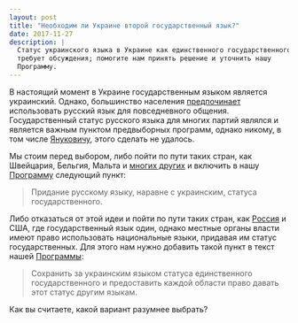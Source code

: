 ```yaml
---
layout: post
title: "Необходим ли Украине второй государственный язык?"
date: 2017-11-27
description: |
  Статус украинского языка в Украине как единственного государственного
  требует обсуждения; помогите нам принять решение и уточнить нашу
  Программу.
---
```


В настоящий момент в Украине государственным языком является украинский.
Однако, большинство населения
[предпочинает](http://news.gallup.com/poll/109228/Russian-Language-Enjoying-Boost-PostSoviet-States.aspx)
использовать русский язык для повседневного общения.
Государственный статус русского языка для многих партий являлся и является
важным пунктом предвыборных программ, однако никому,
в том числе [Януковичу](http://inosmi.ru/ukraine/20110331/167939138.html),
этого сделать не удалось.

Мы стоим перед выбором, либо пойти по пути таких стран, как
Швейцария, Бельгия, Мальта и
[многих других](https://ru.wikipedia.org/wiki/%D0%A1%D0%BF%D0%B8%D1%81%D0%BE%D0%BA_%D0%BE%D1%84%D0%B8%D1%86%D0%B8%D0%B0%D0%BB%D1%8C%D0%BD%D0%BE_%D0%BC%D0%BD%D0%BE%D0%B3%D0%BE%D1%8F%D0%B7%D1%8B%D1%87%D0%BD%D1%8B%D1%85_%D1%81%D1%82%D1%80%D0%B0%D0%BD_%D0%B8_%D1%80%D0%B5%D0%B3%D0%B8%D0%BE%D0%BD%D0%BE%D0%B2)
и включить в нашу [Программу](/programm.html) следующий пункт:

> Придание русскому языку, наравне с украинским, статуса государственного.

Либо отказаться от этой идеи и пойти по пути таких стран, как
[Россия](https://ru.wikipedia.org/wiki/%D0%93%D0%BE%D1%81%D1%83%D0%B4%D0%B0%D1%80%D1%81%D1%82%D0%B2%D0%B5%D0%BD%D0%BD%D1%8B%D0%B5_%D0%B8_%D0%BE%D1%84%D0%B8%D1%86%D0%B8%D0%B0%D0%BB%D1%8C%D0%BD%D1%8B%D0%B5_%D1%8F%D0%B7%D1%8B%D0%BA%D0%B8_%D0%B2_%D1%81%D1%83%D0%B1%D1%8A%D0%B5%D0%BA%D1%82%D0%B0%D1%85_%D0%A0%D0%BE%D1%81%D1%81%D0%B8%D0%B9%D1%81%D0%BA%D0%BE%D0%B9_%D0%A4%D0%B5%D0%B4%D0%B5%D1%80%D0%B0%D1%86%D0%B8%D0%B8)
и США, где государственный язык один, однако местные органы
власти имеют право использовать национальные языки, придавая им
статус государственных. Для этого нам нужно добавить такой пункт
в текст нашей [Программы](/programm.html):

> Сохранить за украинским языком статуса единственного государственного
и предоставить каждой области право давать этот статус другим языкам.

Как вы считаете, какой вариант разумнее выбрать?
